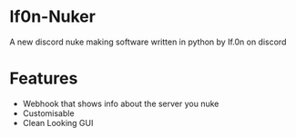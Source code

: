 # If0n-Nuker
A new discord nuke making software written in python by If.0n on discord

# Features
- Webhook that shows info about the server you nuke
- Customisable
- Clean Looking GUI
